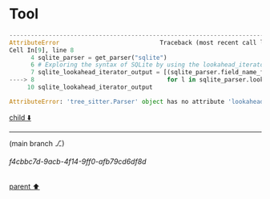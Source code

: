 # Tool

```python
---------------------------------------------------------------------------
AttributeError                            Traceback (most recent call last)
Cell In[9], line 8
      4 sqlite_parser = get_parser("sqlite")
      6 # Exploring the syntax of SQLite by using the lookahead_iterator method
      7 sqlite_lookahead_iterator_output = [(sqlite_parser.field_name_for_id(l), sqlite_parser.node_kind_for_id(l))
----> 8                                     for l in sqlite_parser.lookahead_iterator(1)]
     10 sqlite_lookahead_iterator_output

AttributeError: 'tree_sitter.Parser' object has no attribute 'lookahead_iterator'

```

[child ⬇️](#f4cbbc7d-9acb-4f14-9ff0-afb79cd6df8d)

---

(main branch ⎇)
###### f4cbbc7d-9acb-4f14-9ff0-afb79cd6df8d
[parent ⬆️](#82ee9c8b-dd73-4204-a9c0-1f13781867c5)
